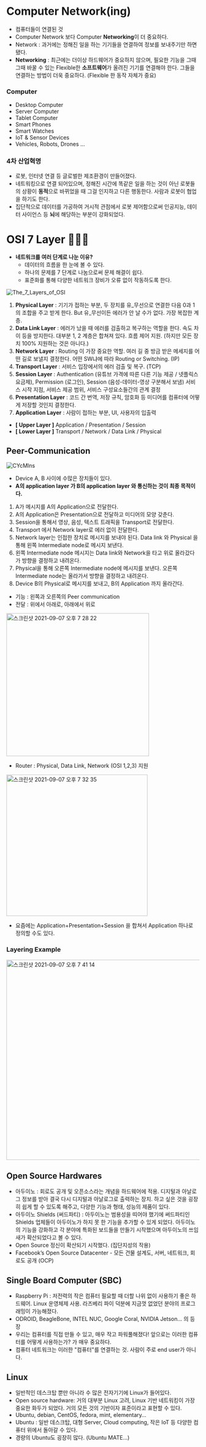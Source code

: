 # Computer Network(ing)
* 컴퓨터들이 연결된 것
* Computer Network 보다 Computer **Networking**이 더 중요하다.
* Network : 과거에는 정해진 일을 하는 기기들을 연결하여 정보를 보내주기만 하면 됐다.
* **Networking** : 최근에는 더이상 하드웨어가 중요하지 않으며, 필요한 기능을 그때그때 바꿀 수 있는 Flexible한 **소프트웨어**가 올려진 기기를 연결해야 한다. 그들을 연결하는 방법이 더욱 중요하다. (Flexible 한 동작 자체가 중요)

### Computer
* Desktop Computer
* Server Computer
* Tablet Computer
* Smart Phones
* Smart Watches 
* IoT & Sensor Devices 
* Vehicles, Robots, Drones ...

### 4차 산업혁명
* 로봇, 인터넷 연결 등 글로벌한 제조환경이 만들어졌다.
* 네트워킹으로 연결 되어있으며, 정해진 시간에 똑같은 일을 하는 것이 아닌 로봇들의 상황이 **동적**으로 바뀌었을 때 그걸 인지하고 다른 행동한다. 사람과 로봇이 협업을 하기도 한다.
* 집단적으로 데이터를 가공하여 거시적 관점에서 로봇 제어함으로써 인공지능, 데이터 사이언스 등 **뇌**에 해당하는 부분이 강화되었다.

# OSI 7 Layer 🚀✨🔥
* **네트워크를 여러 단계로 나눈 이유?**
	* 데이터의 흐름을 한 눈에 볼 수 있다.
	* 하나의 문제를 7 단계로 나눔으로써 문제 해결이 쉽다.
	* 표준화를 통해 다양한 네트워크 장비가 오류 없이 작동하도록 한다. 

![The_7_Layers_of_OSI](https://user-images.githubusercontent.com/64299475/132338070-ff17588c-340c-46dc-8dd0-2dbb173f5945.png)


1. **Physical Layer** : 기기가 접하는 부분, 두 장치를 유_무선으로 연결한 다음 0과 1의 조합을 주고 받게 한다. But 유_무선이든 에러가 안 날 수가 없다. 가장 복잡한 계층.
2. **Data Link Layer** : 에러가 났을 때 에러를 검출하고 복구하는 역할을 한다. 속도 차이 등을 방지한다. 대부분 1, 2 계층은 합쳐져 있다. 흐름 제어 지원. (하지만 모든 장치 100% 지원하는 것은 아니다.)
3. **Network Layer** : Routing 이 가장 중요한 역할. 여러 길 중 방금 받은 메세지를 어떤 길로 보낼지 결정한다. 어떤 SW냐에 따라 Routing or Switching. (IP) 
4. **Transport Layer** : 서비스 입장에서의 에러 검출 및 복구. (TCP)
5. **Session Layer** : Authentication (유튜브 가격에 따른 다른 기능 제공 / 넷플릭스 요금제), Permission (로그인), Session (음성-데이터-영상 구분해서 보냄) 서비스 시작 지점, 서비스 제공 범위, 서비스 구성요소들간의 관계 결정
6. **Presentation Layer** : 코드 간 번역, 저장 규칙, 암호화 등 미디어를 컴퓨터에 어떻게 저장할 것인지 결정한다.
7.  **Application Layer** : 사람이 접하는 부분, UI, 사용자의 입출력

* **[ Upper Layer ]** Application / Presentation / Session
* **[ Lower Layer ]** Transport / Network / Data Link / Physical

## Peer-Communication


![CYcMlns](https://user-images.githubusercontent.com/64299475/132338100-1b9c0220-4ad7-46cc-a28f-db3d6e4675bb.png)


* Device A, B 사이에 수많은 장치들이 있다.
* **A의 application layer 가 B의 application layer 와 통신하는 것이 최종 목적이다.**

1. A가 메시지를 A의 Application으로 전달한다.
2. A의 Application은 Presentation으로 전달하고 미디어의 모양 갖춘다.
3. Session을 통해서 영상, 음성, 텍스트 트래픽을 Transport로 전달한다.
4. Transport 에서 Network layer로 에러 없이 전달한다.
5. Network layer는 인접한 장치로 메시지를 보내야 된다. Data link 와 Physical 을 통해 왼쪽 Intermediate node로 메시지 보낸다.
6. 왼쪽 Intermediate node 메시지는 Data link와 Network을 타고 위로 올라갔다가 방향을 결정하고 내려온다.
7. Physical을 통해 오른쪽 Intermediate node에 메시지를 보낸다. 오른쪽 Intermediate node는 올라가서 방향을 결정하고 내려온다.
8.  Device B의 Physical로 메시지를 보내고, B의 Application 까지 올라간다.

* 기능 : 왼쪽과 오른쪽의 Peer communication 
* 전달 : 위에서 아래로, 아래에서 위로

<img width="372" alt="스크린샷 2021-09-07 오후 7 28 22" src="https://user-images.githubusercontent.com/64299475/132338113-2a880ca8-6299-4e46-8876-b70449f473b7.png">

* Router : Physical, Data Link, Network (OSI 1,2,3) 지원

<img width="368" alt="스크린샷 2021-09-07 오후 7 32 35" src="https://user-images.githubusercontent.com/64299475/132338129-3012a1d5-bc3f-400a-8b08-27571bd45467.png">


* 요즘에는 Application+Presentation+Session 을 합쳐서 Application 하나로 정의할 수도 있다. 

### Layering Example

<img width="521" alt="스크린샷 2021-09-07 오후 7 41 14" src="https://user-images.githubusercontent.com/64299475/132338149-f811d345-d7ce-4f90-ab14-0fb40d927bfc.png">


## Open Source Hardwares
* 아두이노 : 회로도 공개 및 오픈소스라는 개념을 하드웨어에 적용. 디지털과 아날로그 정보를 받아 결국 다시 디지털과 아날로그로 출력하는 장치. 하고 싶은 것을 굉장히 쉽게 할 수 있도록 해주고, 다양한 기능과 형태, 성능의 제품이 있다. 
* 아두이노 Shields (써드파티) : 아두이노는 범용성을 띠어야 했기에 써드파티인 Shields 업체들이 아두이노가 하지 못 한 기능을 추가할 수 있게 되었다. 아두이노의 기능을 강화하고 각 분야에 특화된  보드들을 만들기 시작했으며 아두이노의 쓰임새가 확산되었다고 볼 수 있다.
* Open Source 정신이 확산되기 시작했다. (집단지성의 작용)
* Facebook’s Open Source Datacenter - 모든 건물 설계도, 서버, 네트워크, 회로도 공개 (OCP)

## Single Board Computer (SBC)
* Raspberry Pi : 저전력의 작은 컴퓨터 필요할 때 더할 나위 없이 사용하기 좋은 하드웨어. Linux 운영체제 사용. 라즈베리 파이 덕분에 지금껏 없었던 분야의 프로그래밍이 가능해졌다.
* ODROID, BeagleBone, INTEL NUC, Google Coral, NVIDIA Jetson… 의 등장
* 우리는 컴퓨터를 직접 만들 수 있고, 매우 작고 파워풀해졌다! 앞으로는 이러한 컴퓨터를 어떻게 사용하는가? 가 매우 중요하다.
* 컴퓨터 네트워크는 이러한 "컴퓨터"를 연결하는 것. 사람이 주로 end user가 아니다.

## Linux
* 일반적인 데스크탑 뿐만 아니라 수 많은 전자기기에 Linux가 들어있다. 
* Open source hardware: 거의 대부분 Linux 고려, Linux 기반 네트워킹이 가장 중요한 화두가 되었다. 거의 모든 것의 기반이자 표준이라고 표현할 수 있다. 
* Ubuntu, debian, CentOS, fedora, mint, elementary…
* Ubuntu : 일반 데스크탑, 대형 Server, Cloud computing, 작은 IoT 등 다양한 컴퓨터 위에서 돌아갈 수 있다.
* 경량의 Ubuntu도 굉장히 많다. (Ubuntu MATE…) 
